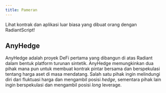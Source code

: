 ```yaml
---
title: Pameran
---
```


Lihat kontrak dan aplikasi luar biasa yang dibuat orang dengan RadiantScript!

## AnyHedge

AnyHedge adalah proyek DeFi pertama yang dibangun di atas Radiant dalam bentuk platform turunan sintetik. AnyHedge memungkinkan dua pihak mana pun untuk membuat kontrak pintar bersama dan berspekulasi tentang harga aset di masa mendatang. Salah satu pihak ingin melindungi diri dari fluktuasi harga dan mengambil posisi *hedge*, sementara pihak lain ingin berspekulasi dan mengambil posisi *long* leverage.
